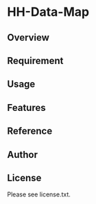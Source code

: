 # HH-Data-Map 

## Overview


## Requirement


## Usage


## Features


## Reference


## Author


## License

Please see license.txt.
